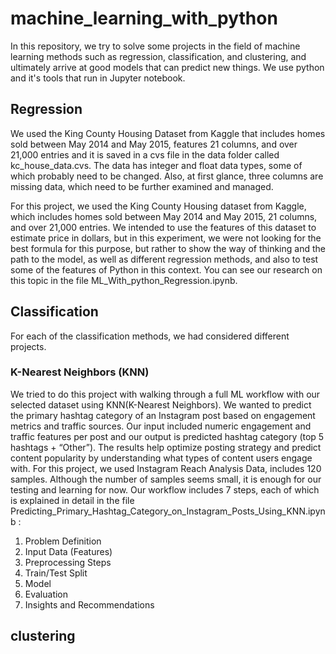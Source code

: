 # machine_learning_with_python

In this repository, we try to solve some projects in the field of machine learning methods such as regression, classification, and clustering, and ultimately arrive at good models that can predict new things. We use python and it's tools that run in Jupyter notebook. 

## Regression
We used the King County Housing Dataset from Kaggle that includes homes sold between May 2014 and May 2015, features 21 columns, and over 21,000 entries and it is saved in a cvs file in the data folder called kc_house_data.cvs.
The data has integer and float data types, some of which probably need to be changed. Also, at first glance, three columns are missing data, which need to be further examined and managed. 

For this project, we used the King County Housing dataset from Kaggle, which includes homes sold between May 2014 and May 2015, 21 columns, and over 21,000 entries. We intended to use the features of this dataset to estimate price in dollars, but in this experiment, we were not looking for the best formula for this purpose, but rather to show the way of thinking and the path to the model, as well as different regression methods, and also to test some of the features of Python in this context.
You can see our research on this topic in the file ML_With_python_Regression.ipynb.

## Classification
For each of the classification methods, we had considered different projects.
### K-Nearest Neighbors (KNN) 
We tried to do this project with walking through a full ML workflow with our selected dataset using KNN(K-Nearest Neighbors). We wanted to predict the primary hashtag category of an Instagram post based on engagement metrics and traffic sources. 
Our input included numeric engagement and traffic features per post and our output is predicted hashtag category (top 5 hashtags + “Other”).
The results help optimize posting strategy and predict content popularity by understanding what types of content users engage with.
For this project, we used Instagram Reach Analysis Data, includes 120 samples. Although the number of samples seems small, it is enough for our testing and learning for now.
Our workflow includes 7 steps, each of which is explained in detail in the file Predicting_Primary_Hashtag_Category_on_Instagram_Posts_Using_KNN.ipynb :
1. Problem Definition
2. Input Data (Features)
3. Preprocessing Steps
4. Train/Test Split
5. Model
6. Evaluation
7. Insights and Recommendations

## clustering